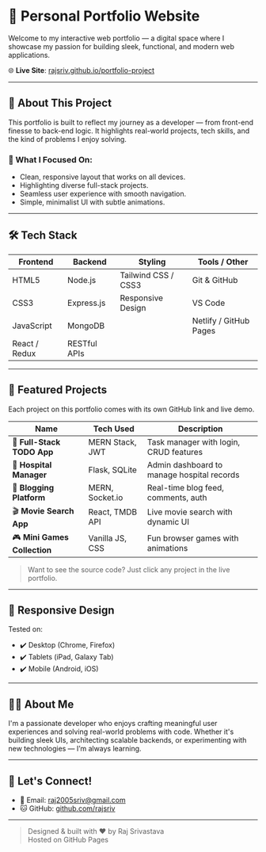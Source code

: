# 🚀 Personal Portfolio Website

Welcome to my interactive web portfolio — a digital space where I showcase my passion for building sleek, functional, and modern web applications.

🌐 **Live Site**: [rajsriv.github.io/portfolio-project](https://rajsriv.github.io/portfolio-project)

---

## 📌 About This Project

This portfolio is built to reflect my journey as a developer — from front-end finesse to back-end logic. It highlights real-world projects, tech skills, and the kind of problems I enjoy solving.

### 🧠 What I Focused On:
- Clean, responsive layout that works on all devices.
- Highlighting diverse full-stack projects.
- Seamless user experience with smooth navigation.
- Simple, minimalist UI with subtle animations.

---

## 🛠️ Tech Stack

| Frontend        | Backend         | Styling         | Tools / Other       |
|----------------|-----------------|-----------------|---------------------|
| HTML5           | Node.js         | Tailwind CSS / CSS3 | Git & GitHub        |
| CSS3            | Express.js      | Responsive Design | VS Code             |
| JavaScript      | MongoDB         |                 | Netlify / GitHub Pages |
| React / Redux   | RESTful APIs    |                 |                     |

---

## 📂 Featured Projects

Each project on this portfolio comes with its own GitHub link and live demo.

| Name                           | Tech Used                             | Description                                |
|--------------------------------|----------------------------------------|--------------------------------------------|
| 📝 **Full-Stack TODO App**     | MERN Stack, JWT                       | Task manager with login, CRUD features     |
| 🏥 **Hospital Manager**        | Flask, SQLite                         | Admin dashboard to manage hospital records |
| 📖 **Blogging Platform**       | MERN, Socket.io                       | Real-time blog feed, comments, auth        |
| 🎬 **Movie Search App**        | React, TMDB API                       | Live movie search with dynamic UI          |
| 🎮 **Mini Games Collection**   | Vanilla JS, CSS                      | Fun browser games with animations          |

> Want to see the source code? Just click any project in the live portfolio.

---

## 📱 Responsive Design

Tested on:
- ✔️ Desktop (Chrome, Firefox)
- ✔️ Tablets (iPad, Galaxy Tab)
- ✔️ Mobile (Android, iOS)

---

## 🧑‍💻 About Me

I'm a passionate developer who enjoys crafting meaningful user experiences and solving real-world problems with code. Whether it's building sleek UIs, architecting scalable backends, or experimenting with new technologies — I’m always learning.

---

## 🤝 Let's Connect!

- 📧 Email: raj2005sriv@gmail.com
- 🐱 GitHub: [github.com/rajsriv](https://github.com/rajsriv)

---

> Designed & built with ❤️ by Raj Srivastava  
> Hosted on GitHub Pages

